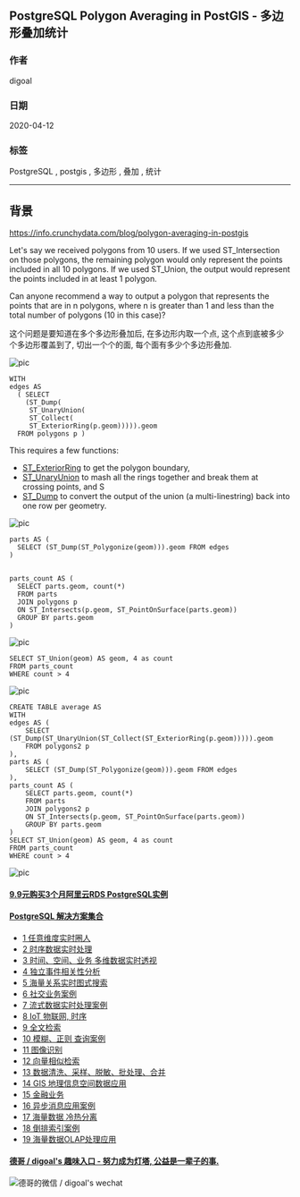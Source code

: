 ## PostgreSQL Polygon Averaging in PostGIS - 多边形叠加统计  
      
### 作者      
digoal      
      
### 日期      
2020-04-12      
      
### 标签      
PostgreSQL , postgis , 多边形 , 叠加 , 统计    
      
----      
      
## 背景      
https://info.crunchydata.com/blog/polygon-averaging-in-postgis  
    
Let's say we received polygons from 10 users. If we used ST_Intersection on those polygons, the remaining polygon would only represent the points included in all 10 polygons. If we used ST_Union, the output would represent the points included in at least 1 polygon.  
  
Can anyone recommend a way to output a polygon that represents the points that are in n polygons, where n is greater than 1 and less than the total number of polygons (10 in this case)?  
  
这个问题是要知道在多个多边形叠加后, 在多边形内取一个点, 这个点到底被多少个多边形覆盖到了, 切出一个个的面, 每个面有多少个多边形叠加.   
  
![pic](20200412_01_pic_001.png)  
  
```  
WITH   
edges AS   
  ( SELECT  
    (ST_Dump(  
     ST_UnaryUnion(  
     ST_Collect(  
     ST_ExteriorRing(p.geom))))).geom  
  FROM polygons p )  
```  
  
This requires a few functions:  
  
- [ST_ExteriorRing](https://postgis.net/docs/ST_ExteriorRing.html) to get the polygon boundary,  
- [ST_UnaryUnion](https://postgis.net/docs/ST_UnaryUnion.html) to mash all the rings together and break them at crossing points, and S  
- [ST_Dump](https://postgis.net/docs/ST_Dump.html) to convert the output of the union (a multi-linestring) back into one row per geometry.  
  
![pic](20200412_01_pic_002.png)  
  
```  
parts AS (  
  SELECT (ST_Dump(ST_Polygonize(geom))).geom FROM edges  
)  
  
  
parts_count AS (  
  SELECT parts.geom, count(*)  
  FROM parts  
  JOIN polygons p  
  ON ST_Intersects(p.geom, ST_PointOnSurface(parts.geom))  
  GROUP BY parts.geom  
)  
```  
  
![pic](20200412_01_pic_003.png)  
  
```  
SELECT ST_Union(geom) AS geom, 4 as count  
FROM parts_count  
WHERE count > 4  
```  
  
![pic](20200412_01_pic_004.png)  
  
```  
CREATE TABLE average AS  
WITH  
edges AS (  
    SELECT (ST_Dump(ST_UnaryUnion(ST_Collect(ST_ExteriorRing(p.geom))))).geom  
    FROM polygons2 p  
),  
parts AS (  
    SELECT (ST_Dump(ST_Polygonize(geom))).geom FROM edges  
),  
parts_count AS (  
    SELECT parts.geom, count(*)  
    FROM parts  
    JOIN polygons2 p  
    ON ST_Intersects(p.geom, ST_PointOnSurface(parts.geom))  
    GROUP BY parts.geom  
)  
SELECT ST_Union(geom) AS geom, 4 as count  
FROM parts_count  
WHERE count > 4  
```  
  
![pic](20200412_01_pic_005.png)  
  
  
  
  
  
  
  
  
  
  
  
  
  
  
  
  
  
  
  
  
  
  
  
  
  
  
#### [9.9元购买3个月阿里云RDS PostgreSQL实例](https://www.aliyun.com/database/postgresqlactivity "57258f76c37864c6e6d23383d05714ea")
  
  
#### [PostgreSQL 解决方案集合](https://yq.aliyun.com/topic/118 "40cff096e9ed7122c512b35d8561d9c8")
- [1 任意维度实时圈人](https://yq.aliyun.com/topic/118 "40cff096e9ed7122c512b35d8561d9c8")
- [2 时序数据实时处理](https://yq.aliyun.com/topic/118 "40cff096e9ed7122c512b35d8561d9c8")
- [3 时间、空间、业务 多维数据实时透视](https://yq.aliyun.com/topic/118 "40cff096e9ed7122c512b35d8561d9c8")
- [4 独立事件相关性分析](https://yq.aliyun.com/topic/118 "40cff096e9ed7122c512b35d8561d9c8")
- [5 海量关系实时图式搜索](https://yq.aliyun.com/topic/118 "40cff096e9ed7122c512b35d8561d9c8")
- [6 社交业务案例](https://yq.aliyun.com/topic/118 "40cff096e9ed7122c512b35d8561d9c8")
- [7 流式数据实时处理案例](https://yq.aliyun.com/topic/118 "40cff096e9ed7122c512b35d8561d9c8")
- [8 IoT 物联网, 时序](https://yq.aliyun.com/topic/118 "40cff096e9ed7122c512b35d8561d9c8")
- [9 全文检索](https://yq.aliyun.com/topic/118 "40cff096e9ed7122c512b35d8561d9c8")
- [10 模糊、正则 查询案例](https://yq.aliyun.com/topic/118 "40cff096e9ed7122c512b35d8561d9c8")
- [11 图像识别](https://yq.aliyun.com/topic/118 "40cff096e9ed7122c512b35d8561d9c8")
- [12 向量相似检索](https://yq.aliyun.com/topic/118 "40cff096e9ed7122c512b35d8561d9c8")
- [13 数据清洗、采样、脱敏、批处理、合并](https://yq.aliyun.com/topic/118 "40cff096e9ed7122c512b35d8561d9c8")
- [14 GIS 地理信息空间数据应用](https://yq.aliyun.com/topic/118 "40cff096e9ed7122c512b35d8561d9c8")
- [15 金融业务](https://yq.aliyun.com/topic/118 "40cff096e9ed7122c512b35d8561d9c8")
- [16 异步消息应用案例](https://yq.aliyun.com/topic/118 "40cff096e9ed7122c512b35d8561d9c8")
- [17 海量数据 冷热分离](https://yq.aliyun.com/topic/118 "40cff096e9ed7122c512b35d8561d9c8")
- [18 倒排索引案例](https://yq.aliyun.com/topic/118 "40cff096e9ed7122c512b35d8561d9c8")
- [19 海量数据OLAP处理应用](https://yq.aliyun.com/topic/118 "40cff096e9ed7122c512b35d8561d9c8")
  
  
#### [德哥 / digoal's 趣味入口 - 努力成为灯塔, 公益是一辈子的事.](https://github.com/digoal/blog/blob/master/README.md "22709685feb7cab07d30f30387f0a9ae")
  
  
![德哥的微信 / digoal's wechat](../pic/digoal_weixin.jpg "f7ad92eeba24523fd47a6e1a0e691b59")
  
